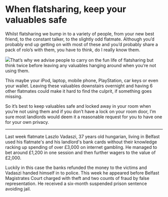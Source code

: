 When flatsharing, keep your valuables safe
==========================================

Whilst flatsharing we bump in to a variety of people, from your new best friend,
to the constant talker, to the slightly odd flatmate. Although you’d probably
end up getting on with most of these and you’d probably share a pack of rolo’s
with them, you have to think, do I really know them.


![](/media/images/cat_it_wasnt_me.jpg)That’s why we advise people to carry on
the fun life of flatsharing but think twice before leaving any valuables hanging
around when you’re not using them.


This maybe your iPod, laptop, mobile phone, PlayStation, car keys or even your
wallet. Leaving these valuables downstairs overnight and having 6 other
flatmates could make it hard to find the culprit, if something goes missing.


So it’s best to keep valuables safe and locked away in your room when you’re not
using them and if you don’t have a lock on your room door, I’m sure most
landlords would deem it a reasonable request for you to have one for your own
privacy.




---


Last week flatmate Laszlo Vadaszi, 37 years old hungarian, living in Belfast
used his flatmate's and his landlord's bank cards without their knowledge
racking up spending of over £3,000 on internet gambling. He managed to bet
around £1,200 in one session and then further wagers to the value of £2,000.


Luckily in this case the banks refunded the money to the victims and Vadaszi
handed himself in to police. This week he appeared before Belfast Magistrates
Court charged with theft and two counts of fraud by false representation. He
received a six-month suspended prison sentence avoiding jail.

